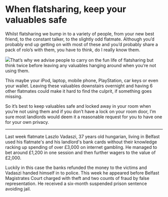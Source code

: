 When flatsharing, keep your valuables safe
==========================================

Whilst flatsharing we bump in to a variety of people, from your new best friend,
to the constant talker, to the slightly odd flatmate. Although you’d probably
end up getting on with most of these and you’d probably share a pack of rolo’s
with them, you have to think, do I really know them.


![](/media/images/cat_it_wasnt_me.jpg)That’s why we advise people to carry on
the fun life of flatsharing but think twice before leaving any valuables hanging
around when you’re not using them.


This maybe your iPod, laptop, mobile phone, PlayStation, car keys or even your
wallet. Leaving these valuables downstairs overnight and having 6 other
flatmates could make it hard to find the culprit, if something goes missing.


So it’s best to keep valuables safe and locked away in your room when you’re not
using them and if you don’t have a lock on your room door, I’m sure most
landlords would deem it a reasonable request for you to have one for your own
privacy.




---


Last week flatmate Laszlo Vadaszi, 37 years old hungarian, living in Belfast
used his flatmate's and his landlord's bank cards without their knowledge
racking up spending of over £3,000 on internet gambling. He managed to bet
around £1,200 in one session and then further wagers to the value of £2,000.


Luckily in this case the banks refunded the money to the victims and Vadaszi
handed himself in to police. This week he appeared before Belfast Magistrates
Court charged with theft and two counts of fraud by false representation. He
received a six-month suspended prison sentence avoiding jail.

